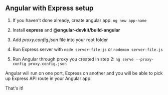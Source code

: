 
## Angular with Express setup

1. If you haven't done already, create angular app: ``` ng new app-name ```

2. Install **express** and **@angular-devkit/build-angular**

3. Add *proxy.config.json* file into your root folder

4. Run Express server with  ``` node server-file.js ``` or ``` nodemon server-file.js ```

5. Run Angular through proxy you created in step 2: ``` ng serve --proxy-config proxy.config.json ```

Angular will run on one port, Express on another and you will be able to pick up Express API route in your Angular app.

That's it!
